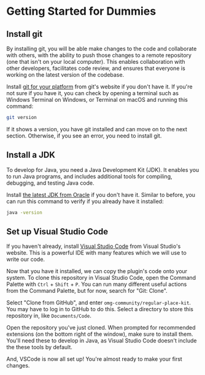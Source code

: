 # Getting Started for Dummies

## Install git

By installing git, you will be able make changes to the code and collaborate with others, with the ability to push those changes to a remote repository (one that isn't on your local computer). This enables collaboration with other developers, facilitates code review, and ensures that everyone is working on the latest version of the codebase.

Install [git for your platform](https://www.git-scm.com/downloads) from git's website if you don't have it. If you're not sure if you have it, you can check by opening a terminal such as Windows Terminal on Windows, or Terminal on macOS and running this command:

```sh
git version
```

If it shows a version, you have git installed and can move on to the next section. Otherwise, if you see an error, you need to install git.

## Install a JDK

To develop for Java, you need a Java Development Kit (JDK). It enables you to run Java programs, and includes additional tools for compiling, debugging, and testing Java code.

Install [the latest JDK from Oracle](https://www.oracle.com/java/technologies/downloads/) if you don't have it. Similar to before, you can run this command to verify if you already have it installed:

```sh
java -version
```

## Set up Visual Studio Code

If you haven't already, install [Visual Studio Code](https://code.visualstudio.com/) from Visual Studio's website. This is a powerful IDE with many features which we will use to write our code.

Now that you have it installed, we can copy the plugin's code onto your system. To clone this repository in Visual Studio Code, open the Command Palette with `Ctrl` + `Shift` + `P`. You can run many different useful actions from the Command Palette, but for now, search for "Git: Clone".

Select "Clone from GitHub", and enter `omg-community/regular-place-kit`. You may have to log in to GitHub to do this. Select a directory to store this repository in, like `Documents/Code`.

Open the repository you've just cloned. When prompted for recommended extensions (on the bottom right of the window), make sure to install them. You'll need these to develop in Java, as Visual Studio Code doesn't include the these tools by default.

And, VSCode is now all set up! You're almost ready to make your first changes.